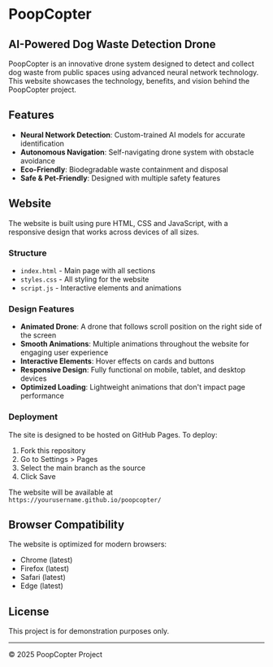 # PoopCopter

## AI-Powered Dog Waste Detection Drone

PoopCopter is an innovative drone system designed to detect and collect dog waste from public spaces using advanced neural network technology. This website showcases the technology, benefits, and vision behind the PoopCopter project.

## Features

- **Neural Network Detection**: Custom-trained AI models for accurate identification
- **Autonomous Navigation**: Self-navigating drone system with obstacle avoidance
- **Eco-Friendly**: Biodegradable waste containment and disposal
- **Safe & Pet-Friendly**: Designed with multiple safety features

## Website

The website is built using pure HTML, CSS and JavaScript, with a responsive design that works across devices of all sizes.

### Structure

- `index.html` - Main page with all sections
- `styles.css` - All styling for the website
- `script.js` - Interactive elements and animations

### Design Features

- **Animated Drone**: A drone that follows scroll position on the right side of the screen
- **Smooth Animations**: Multiple animations throughout the website for engaging user experience
- **Interactive Elements**: Hover effects on cards and buttons
- **Responsive Design**: Fully functional on mobile, tablet, and desktop devices
- **Optimized Loading**: Lightweight animations that don't impact page performance

### Deployment

The site is designed to be hosted on GitHub Pages. To deploy:

1. Fork this repository
2. Go to Settings > Pages
3. Select the main branch as the source
4. Click Save

The website will be available at `https://yourusername.github.io/poopcopter/`

## Browser Compatibility

The website is optimized for modern browsers:
- Chrome (latest)
- Firefox (latest)
- Safari (latest)
- Edge (latest)

## License

This project is for demonstration purposes only.

---

© 2025 PoopCopter Project 